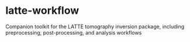 # latte-workflow
Companion toolkit for the LATTE tomography inversion package, including preprocessing, post-processing, and analysis workflows
